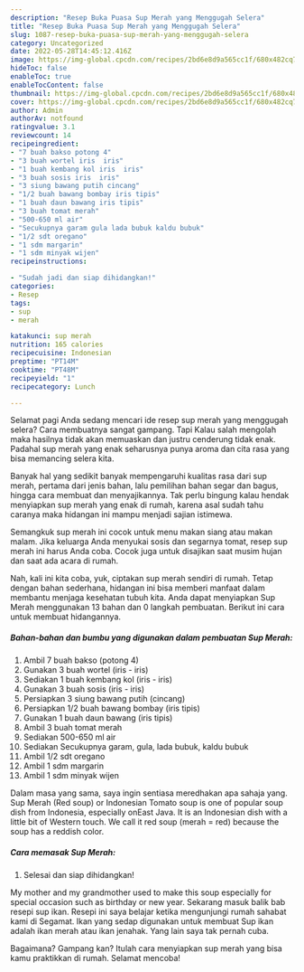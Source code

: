 ```yaml
---
description: "Resep Buka Puasa Sup Merah yang Menggugah Selera"
title: "Resep Buka Puasa Sup Merah yang Menggugah Selera"
slug: 1087-resep-buka-puasa-sup-merah-yang-menggugah-selera
category: Uncategorized
date: 2022-05-28T14:45:12.416Z
image: https://img-global.cpcdn.com/recipes/2bd6e8d9a565cc1f/680x482cq70/sup-merah-foto-resep-utama.jpg
hideToc: false
enableToc: true
enableTocContent: false
thumbnail: https://img-global.cpcdn.com/recipes/2bd6e8d9a565cc1f/680x482cq70/sup-merah-foto-resep-utama.jpg
cover: https://img-global.cpcdn.com/recipes/2bd6e8d9a565cc1f/680x482cq70/sup-merah-foto-resep-utama.jpg
author: Admin
authorAv: notfound
ratingvalue: 3.1
reviewcount: 14
recipeingredient:
- "7 buah bakso potong 4"
- "3 buah wortel iris  iris"
- "1 buah kembang kol iris  iris"
- "3 buah sosis iris  iris"
- "3 siung bawang putih cincang"
- "1/2 buah bawang bombay iris tipis"
- "1 buah daun bawang iris tipis"
- "3 buah tomat merah"
- "500-650 ml air"
- "Secukupnya garam gula lada bubuk kaldu bubuk"
- "1/2 sdt oregano"
- "1 sdm margarin"
- "1 sdm minyak wijen"
recipeinstructions:

- "Sudah jadi dan siap dihidangkan!"
categories:
- Resep
tags:
- sup
- merah

katakunci: sup merah 
nutrition: 165 calories
recipecuisine: Indonesian
preptime: "PT14M"
cooktime: "PT48M"
recipeyield: "1"
recipecategory: Lunch

---
```



Selamat pagi Anda sedang mencari ide resep sup merah yang menggugah selera? Cara membuatnya sangat gampang. Tapi Kalau salah mengolah maka hasilnya tidak akan memuaskan dan justru cenderung tidak enak. Padahal sup merah yang enak seharusnya punya aroma dan cita rasa yang bisa memancing selera kita.


Banyak hal yang sedikit banyak mempengaruhi kualitas rasa dari sup merah, pertama dari jenis bahan, lalu pemilihan bahan segar dan bagus, hingga cara membuat dan menyajikannya. Tak perlu bingung kalau hendak menyiapkan sup merah yang enak di rumah, karena asal sudah tahu caranya maka hidangan ini mampu menjadi sajian istimewa.

Semangkuk sup merah ini cocok untuk menu makan siang atau makan malam. Jika keluarga Anda menyukai sosis dan segarnya tomat, resep sup merah ini harus Anda coba. Cocok juga untuk disajikan saat musim hujan dan saat ada acara di rumah.


Nah, kali ini kita coba, yuk, ciptakan sup merah sendiri di rumah. Tetap dengan bahan sederhana, hidangan ini bisa memberi manfaat dalam membantu menjaga kesehatan tubuh kita. Anda dapat menyiapkan Sup Merah menggunakan 13 bahan dan 0 langkah pembuatan. Berikut ini cara untuk membuat hidangannya.

<!--inarticleads1-->

##### Bahan-bahan dan bumbu yang digunakan dalam pembuatan Sup Merah:

1. Ambil 7 buah bakso (potong 4)
1. Gunakan 3 buah wortel (iris - iris)
1. Sediakan 1 buah kembang kol (iris - iris)
1. Gunakan 3 buah sosis (iris - iris)
1. Persiapkan 3 siung bawang putih (cincang)
1. Persiapkan 1/2 buah bawang bombay (iris tipis)
1. Gunakan 1 buah daun bawang (iris tipis)
1. Ambil 3 buah tomat merah
1. Sediakan 500-650 ml air
1. Sediakan Secukupnya garam, gula, lada bubuk, kaldu bubuk
1. Ambil 1/2 sdt oregano
1. Ambil 1 sdm margarin
1. Ambil 1 sdm minyak wijen


Dalam masa yang sama, saya ingin sentiasa meredhakan apa sahaja yang. Sup Merah (Red soup) or Indonesian Tomato soup is one of popular soup dish from Indonesia, especially onEast Java. It is an Indonesian dish with a little bit of Western touch. We call it red soup (merah = red) because the soup has a reddish color. 

<!--inarticleads2-->

##### Cara memasak Sup Merah:


1. Selesai dan siap dihidangkan!

My mother and my grandmother used to make this soup especially for special occasion such as birthday or new year. Sekarang masuk balik bab resepi sup ikan. Resepi ini saya belajar ketika mengunjungi rumah sahabat kami di Segamat. Ikan yang sedap digunakan untuk membuat Sup ikan adalah ikan merah atau ikan jenahak. Yang lain saya tak pernah cuba. 

Bagaimana? Gampang kan? Itulah cara menyiapkan sup merah yang bisa kamu praktikkan di rumah. Selamat mencoba!
